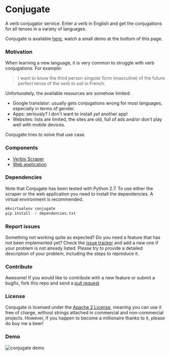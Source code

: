 # Conjugate

A verb conjugator service. Enter a verb in English and get the conjugations for all tenses in a variety of languages.

Conjugate is available [here](http://saltares.com/conjugate), watch a small demo at the bottom of this page.

### Motivation

When learning a new language, it is very common to struggle with verb conjugations. For example:

> I want to know the third person singular form (masculine) of the future perfect tense of the verb *to eat* in French.

Unfortunately, the available resources are somehow limited:

* Google translator: usually gets conjugations wrong for most languages, especially in terms of gender.
* Apps: seriously? I don't want to install *yet* another app!
* Websites: lists are limited, the sites are old, full of ads and/or don't play well with mobile devices.

Conjugate tries to solve that use case.

### Components

* [Verbix Scraper](https://github.com/siondream/conjugate/tree/master/scraping)
* [Web application](https://github.com/saltares/conjugate/tree/master/site)

### Dependencies

Note that Conjugate has been tested with Python 2.7. To use either the scraper or the web application you need to install
the dependencies. A virtual environment is recommended.

```bash
mkvirtualenv conjugate
pip install -r dependencies.txt
```

### Report issues

Something not working quite as expected? Do you need a feature that has not been implemented yet? Check the [issue tracker](https://github.com/siondream/conjugate/issues) and add a new one if your problem is not already listed. Please try to provide a detailed description of your problem, including the steps to reproduce it.

### Contribute

Awesome! If you would like to contribute with a new feature or submit a bugfix, fork this repo and send a [pull request](https://github.com/siondream/conjugate/pulls)

### License

Conjugate is licensed under the [Apache 2 License](https://github.com/siondream/conjugate/blob/master/LICENSE), meaning you can use it free of charge, without strings attached in commercial and non-commercial projects. However, if you happen to become a millionaire thanks to it, please do buy me a beer!

<h3 id="demo">Demo</h3>

![conjugate demo](http://i.imgur.com/S6gkWa8.gif)
